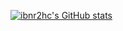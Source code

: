 [![ibnr2hc's GitHub stats](https://github-readme-stats.vercel.app/api?username=ibnr2hc&count_private=true&theme=radical)](https://github.com/anuraghazra/github-readme-stats)
